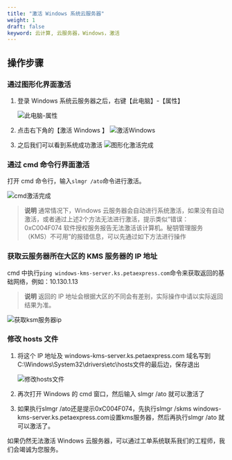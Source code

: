 ```yaml
---
title: "激活 Windows 系统云服务器"
weight: 1
draft: false
keyword: 云计算, 云服务器，Windows，激活
---
```


## 操作步骤

### 通过图形化界面激活

1. 登录 Windows 系统云服务器之后，右键【此电脑】-【属性】

   ![此电脑-属性](/compute/vm/_images/activation_of_winOS_1.png)

2. 点击右下角的【激活 Windows 】
   ![激活Windows](/compute/vm/_images/activation_of_winOS_2.png)

3. 之后我们可以看到系统成功激活
   ![图形化激活完成](/compute/vm/_images/activation_of_winOS_3.png)

### 通过 cmd 命令行界面激活

打开 cmd 命令行，输入`slmgr /ato`命令进行激活。

![cmd激活完成](/compute/vm/_images/activation_of_winOS_4.png)

>**说明**
>通常情况下，Windows 云服务器会自动进行系统激活，如果没有自动激活，或者通过上述2个方法无法进行激活，提示类似“错误：0xC004F074 软件授权服务报告无法激活该计算机。秘钥管理服务（KMS）不可用”的报错信息，可以先通过如下方法进行操作

### 获取云服务器所在大区的 KMS 服务器的 IP 地址

cmd 中执行`ping windows-kms-server.ks.petaexpress.com`命令来获取返回的基础网络，例如：10.130.1.13
>**说明**
>返回的 IP 地址会根据大区的不同会有差别，实际操作中请以实际返回结果为准。

![获取ksm服务器ip](/compute/vm/_images/activation_of_winOS_5.png)

### 修改 hosts 文件

1. 将这个 IP 地址及 windows-kms-server.ks.petaexpress.com 域名写到C:\Windows\System32\drivers\etc\hosts文件的最后边，保存退出

   ![修改hosts文件](/compute/vm/_images/activation_of_winOS_6.png)

2. 再次打开 Windows 的 cmd 窗口，然后输入 slmgr /ato 就可以激活了

3. 如果执行slmgr /ato还是提示0xC004F074，先执行slmgr /skms windows-kms-server.ks.petaexpress.com设置kms服务器，然后再执行slmgr /ato 就可以激活了。

如果仍然无法激活 Windows 云服务器，可以通过工单系统联系我们的工程师，我们会竭诚为您服务。